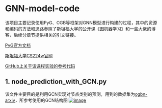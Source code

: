 # GNN-model-code

该项目主要记录使用PyG、OGB等框架对GNN模型进行构建的过程，其中的资源和编码的方法和思路参照了斯坦福大学的公开课《图机器学习》和一些大佬的博客，后续分章节提供相关的引文链接。

[PyG官方文档](https://pytorch-geometric.readthedocs.io/en/latest/modules/nn.html#torch_geometric.nn.models.GCN)

[斯坦福大学CS224w官网](http://web.stanford.edu/class/cs224w/)

[GitHub上关于该课程实验的参考代码](https://github.com/PolarisRisingWar/cs224w-2021-winter-colab)

## 1. node_prediction_with_GCN.py

该文件主要目的是利用GCN实现对节点类别的预测，用到的数据集为[ogbn-arxiv](https://ogb.stanford.edu/docs/nodeprop/#ogbn-arxiv)，所参考使用的GCN结构图 [![image](https://user-images.githubusercontent.com/114124424/193591834-97b77245-8cd2-4a56-8ae8-7a7840232559.png)](https://user-images.githubusercontent.com/114124424/193591834-97b77245-8cd2-4a56-8ae8-7a7840232559.png)
